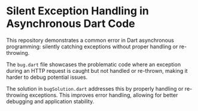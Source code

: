 # Silent Exception Handling in Asynchronous Dart Code

This repository demonstrates a common error in Dart asynchronous programming: silently catching exceptions without proper handling or re-throwing.

The `bug.dart` file showcases the problematic code where an exception during an HTTP request is caught but not handled or re-thrown, making it harder to debug potential issues.

The solution in `bugSolution.dart` addresses this by properly handling or re-throwing exceptions. This improves error handling, allowing for better debugging and application stability.

